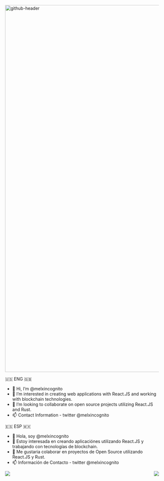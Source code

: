 <img width="1200" alt="github-header" src="https://user-images.githubusercontent.com/86626927/181935437-8777fb29-2b06-42a8-8093-6bdd175afe8b.png">



🇺🇸 ENG 🇬🇧
- 👋 Hi, I’m @melxincognito
- 👀 I’m interested in creating web applications with React.JS and working with blockchain technologies.  
- 💞️ I’m looking to collaborate on open source projects utilizing React.JS and Rust. 
- 📫 Contact Information - twitter @melxincognito

🇪🇸 ESP 🇲🇽
- 👋 Hola, soy @melxincognito
- 👀 Estoy interesada en creando aplicaciónes utilizando React.JS y trabajando con tecnologías de blockchain. 
- 💞️ Me gustaria colaborar en proyectos de Open Source utilizando React.JS y Rust.
- 📫 Información de Contacto - twitter @melxincognito




<div style={{display: flex}}>

<img 
   align='left' src="https://github-readme-stats.vercel.app/api?username=melxincognito&show_icons=true&theme=radical" 
/>
<img align='right' src='https://github-readme-stats.vercel.app/api/top-langs/?username=melxincognito&layout=compact&theme=radical&hide=swift'/>

</div>


